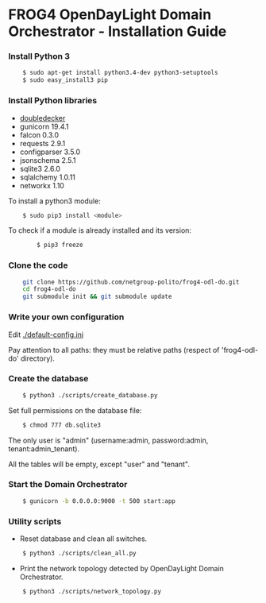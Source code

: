 # FROG4 OpenDayLight Domain Orchestrator - Installation Guide

### Install Python 3

```sh
	$ sudo apt-get install python3.4-dev python3-setuptools
	$ sudo easy_install3 pip
```

### Install Python libraries

* [doubledecker](https://github.com/Acreo/DoubleDecker)
* gunicorn 19.4.1
* falcon 0.3.0
* requests 2.9.1
* configparser 3.5.0
* jsonschema 2.5.1
* sqlite3 2.6.0
* sqlalchemy 1.0.11
* networkx 1.10

To install a python3 module:
```sh
	$ sudo pip3 install <module>
```

To check if a module is already installed and its version:
```sh
		$ pip3 freeze
```

### Clone the code

```sh
	git clone https://github.com/netgroup-polito/frog4-odl-do.git
    cd frog4-odl-do
    git submodule init && git submodule update
```

### Write your own configuration

Edit [./default-config.ini](/config/default-config.ini)

Pay attention to all paths: they must be relative paths (respect of 'frog4-odl-do' directory).


### Create the database
```sh
	$ python3 ./scripts/create_database.py
```
Set full permissions on the database file:
```sh
	$ chmod 777 db.sqlite3
```
The only user is "admin" (username:admin, password:admin, tenant:admin_tenant).

All the tables will be empty, except "user" and "tenant".


### Start the Domain Orchestrator
```sh
	$ gunicorn -b 0.0.0.0:9000 -t 500 start:app
```

### Utility scripts

* Reset database and clean all switches.
```sh
	$ python3 ./scripts/clean_all.py
```

* Print the network topology detected by OpenDayLight Domain Orchestrator.
```sh
	$ python3 ./scripts/network_topology.py
```
